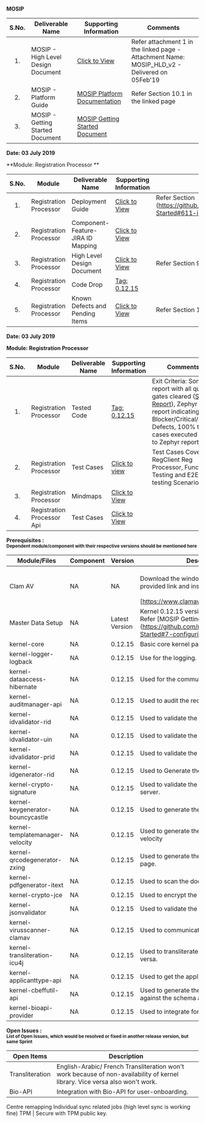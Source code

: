 
**MOSIP**

|**S.No.**| **Deliverable Name**| **Supporting Information**|**Comments**|
|:------:|-----|---|---|
|1.|MOSIP - High Level Design Document|[Click to View](Deliverables---Attachments)|Refer attachment 1 in the linked page - Attachment Name: MOSIP_HLD_v2 - Delivered on 05Feb'19|
|2.|MOSIP - Platform Guide|[MOSIP Platform Documentation](Platform-Documentation)|Refer Section 10.1 in the linked page|
|3.|MOSIP - Getting Started Document|[MOSIP Getting Started Document](https://github.com/mosip/mosip/wiki/Getting-Started)|


**Date: 03 July 2019**

**Module: Registration Processor **

|**S.No.**|**Module**|**Deliverable Name**| **Supporting Information**|**Comments**|
|:------:|-----|---|---|---|
|1.|Registration Processor|Deployment Guide| [Click to View](https://github.com/mosip/mosip/wiki/Getting-Started#8-mosip-deployment-)|Refer Section (https://github.com/mosip/mosip/wiki/Getting-Started#611-installation-of-activemq)|
|2.|Registration Processor|Component-Feature-JIRA ID Mapping|[Click to View](https://github.com/mosip/mosip/wiki/Component-Feature-ID-JIRA-ID-Mapping#10-registration-processor-)|
|3.|Registration Processor|High Level Design Document|[Click to View](https://github.com/mosip/mosip/wiki/Deliverables---Attachments)|Refer Section 9 in the linked page|
|4.|Registration Processor|Code Drop|[Tag: 0.12.15](https:////github.com/mosip/mosip/releases/tag/0.12.16)||
|5.|Registration Processor|Known Defects and Pending Items|[Click to View](Deliverables---Attachments)|Refer Section 10 in the linked page|

**Date: 03 July 2019**

**Module: Registration Processor**

|**S.No.**|**Module**|**Deliverable Name**| **Supporting Information**|**Comments**|
|:------:|-----|---|---|---|
|1.|Registration Processor|Tested Code|[Tag: 0.12.15](https:////github.com/mosip/mosip/releases/tag/0.12.16)|Exit Criteria: Sonar report with all quality gates cleared ([Sonar Report](http://104.215.158.154:9000/dashboard?id=io.mosip.registrationprocessor%3Aregistration-processor)), Zephyr report indicating: No Blocker/Critical/Major Defects, 100% test cases executed (link to Zephyr report)| 
|2.|Registration Processor|Test Cases|[Click to view](https://mosipid.atlassian.net/projects/MOS?selectedItem=com.thed.zephyr.je__project-centric-view-tests-page&testsTab=test-cycles-tab)|Test Cases Covered RegClient Reg Processor, Functional Testing and E2E testing Scenario;s|
|3.|Registration Processor|Mindmaps|[Click to View](/mosip/mosip/tree/master/docs/testing/Registration%20Client/Mindmaps)|
|4.|Registration Processor Api|Test Cases|[Click to View](https://github.com/mosip/mosip/blob/master/docs/testing/Registration%20Client/Mindmaps/Reg_Client_NonBio_Integration_TestCases.xlsx)|

**Prerequisites : <br><sub>Dependent module/component with their respective versions should be mentioned here</sub></br>**  

|**Module/Files**|**Component**|**Version**|**Description (If any)**|
|-----|-------------|----------------|--------------|
|Clam AV |NA|NA|<br>Download the windows clam av antivirus by provided link and install the s\w.</br> <br>[https://www.clamav.net/downloads#otherversions]</br>|
|Master Data Setup |NA|Latest Version|Kernel 0.12.15 version of DB scripts can be used. Refer [MOSIP Getting Started doc.] (https://github.com/mosip/mosip/wiki/Getting-Started#7-configuring-mosip-).|
|kernel-core|NA|0.12.15|Basic core kernel packages.|
|kernel-logger-logback|NA|0.12.15|Use for the logging.|
|kernel-dataaccess-hibernate|NA|0.12.15|Used for the communicating to the DB.|
|kernel-auditmanager-api|NA|0.12.15|Used to audit the records into the DB|
|kernel-idvalidator-rid|NA|0.12.15|Used to validate the RID format.|
|kernel-idvalidator-uin|NA|0.12.15|Used to validate the UIN format|
|kernel-idvalidator-prid|NA|0.12.15|Used to validate the PRID format|
|kernel-idgenerator-rid|NA|0.12.15|Used to Generate the RID.|
|kernel-crypto-signature|NA|0.12.15|Used to validate the signature response from server.|
|kernel-keygenerator-bouncycastle|NA|0.12.15|Used to generate the key pair for AES -256.|
|kernel-templatemanager-velocity|NA|0.12.15|Used to generate the template manager using the velocity|
|kernel-qrcodegenerator-zxing|NA|0.12.15|Used to generate the QR code in acknowledgment page.|
|kernel-pdfgenerator-itext|NA|0.12.15|Used to scan the document in PDF format.|
|kernel-crypto-jce|NA|0.12.15|Used to encrypt the packet information|
|kernel-jsonvalidator|NA|0.12.15|Used to validate the JSON.|
|kernel-virusscanner-clamav|NA|0.12.15|Used to communicate to the Antivirus Clam AV|
|kernel-transliteration-icu4j|NA|0.12.15|Used to transliterate the Arabic to French and vice versa.|
|kernel-applicanttype-api|NA|0.12.15|Used to get the applicant types |
|kernel-cbeffutil-api|NA|0.12.15|Used to generate the CBEFF file and validate against the schema also.|
|kernel-bioapi-provider|NA|0.12.15|Used to integrate for the user-onboarding.|

**Open Issues : <br><sub>List of Open Issues, which would be resolved or fixed in another release version, but same Sprint</sub></br>**  

|Open Items|Description
|-----------------|----------------------
Transliteration|English-Arabic/ French Transliteration  won't work because of non-availability of kernel library. Vice versa also won't work.
Bio-API|Integration with Bio-API for user-onboarding.
Centre remapping
Individual sync related jobs (high level sync is working fine) 
TPM | Secure with TPM public key.  
